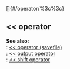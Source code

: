 []{#/operator/%3c%3c}    
## \<\< operator    
**See also:**    
:   [\<\< operator (savefile)](ref/savefile/operator/%3c%3c)    
:   [\<\< output operator](ref/operator/%3c%3c/output)    
:   [\<\< shift operator](ref/operator/%3c%3c/shift)  